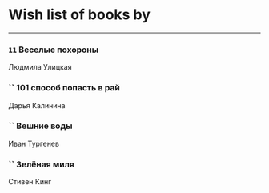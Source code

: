 # Wish list of books by [](https://ok.ru/profile/536771522733)
---

### `11` Веселые похороны
Людмила Улицкая

### `` 101 способ попасть в рай
Дарья Калинина

### `` Вешние воды
Иван Тургенев

### `` Зелёная миля
Стивен Кинг

